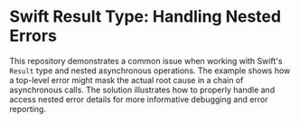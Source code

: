 # Swift Result Type: Handling Nested Errors

This repository demonstrates a common issue when working with Swift's `Result` type and nested asynchronous operations.  The example shows how a top-level error might mask the actual root cause in a chain of asynchronous calls. The solution illustrates how to properly handle and access nested error details for more informative debugging and error reporting.